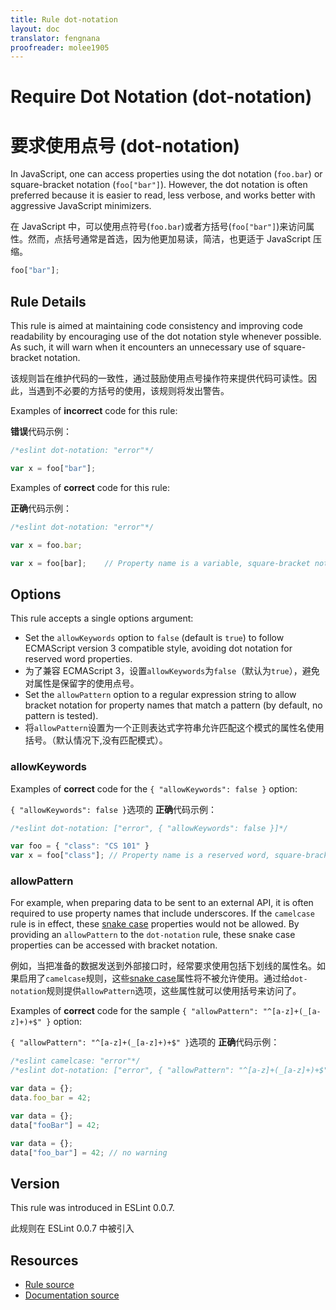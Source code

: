 ```yaml
---
title: Rule dot-notation
layout: doc
translator: fengnana
proofreader: molee1905
---
```

<!-- Note: No pull requests accepted for this file. See README.md in the root directory for details. -->

# Require Dot Notation (dot-notation)

# 要求使用点号 (dot-notation)

In JavaScript, one can access properties using the dot notation (`foo.bar`) or square-bracket notation (`foo["bar"]`). However, the dot notation is often preferred because it is easier to read, less verbose, and works better with aggressive JavaScript minimizers.

在 JavaScript 中，可以使用点符号(`foo.bar`)或者方括号(`foo["bar"]`)来访问属性。然而，点括号通常是首选，因为他更加易读，简洁，也更适于 JavaScript 压缩。

```js
foo["bar"];
```

## Rule Details

This rule is aimed at maintaining code consistency and improving code readability by encouraging use of the dot notation style whenever possible. As such, it will warn when it encounters an unnecessary use of square-bracket notation.

该规则旨在维护代码的一致性，通过鼓励使用点号操作符来提供代码可读性。因此，当遇到不必要的方括号的使用，该规则将发出警告。

Examples of **incorrect** code for this rule:

**错误**代码示例：

```js
/*eslint dot-notation: "error"*/

var x = foo["bar"];
```

Examples of **correct** code for this rule:

**正确**代码示例：

```js
/*eslint dot-notation: "error"*/

var x = foo.bar;

var x = foo[bar];    // Property name is a variable, square-bracket notation required
```

## Options

This rule accepts a single options argument:

* Set the `allowKeywords` option to `false` (default is `true`) to follow ECMAScript version 3 compatible style, avoiding dot notation for reserved word properties.
* 为了兼容 ECMAScript 3，设置`allowKeywords`为`false`（默认为`true`），避免对属性是保留字的使用点号。
* Set the `allowPattern` option to a regular expression string to allow bracket notation for property names that match a pattern (by default, no pattern is tested).
* 将`allowPattern`设置为一个正则表达式字符串允许匹配这个模式的属性名使用括号。（默认情况下,没有匹配模式）。

### allowKeywords

Examples of **correct** code for the `{ "allowKeywords": false }` option:

`{ "allowKeywords": false }`选项的 **正确**代码示例：

```js
/*eslint dot-notation: ["error", { "allowKeywords": false }]*/

var foo = { "class": "CS 101" }
var x = foo["class"]; // Property name is a reserved word, square-bracket notation required
```

### allowPattern

For example, when preparing data to be sent to an external API, it is often required to use property names that include underscores. If the `camelcase` rule is in effect, these [snake case](http://en.wikipedia.org/wiki/Snake_case) properties would not be allowed. By providing an `allowPattern` to the `dot-notation` rule, these snake case properties can be accessed with bracket notation.

例如，当把准备的数据发送到外部接口时，经常要求使用包括下划线的属性名。如果启用了`camelcase`规则，这些[snake case](http://en.wikipedia.org/wiki/Snake_case)属性将不被允许使用。通过给`dot-notation`规则提供`allowPattern`选项，这些属性就可以使用括号来访问了。

Examples of **correct** code for the sample `{ "allowPattern": "^[a-z]+(_[a-z]+)+$" }` option:

`{ "allowPattern": "^[a-z]+(_[a-z]+)+$" }`选项的 **正确**代码示例：

```js
/*eslint camelcase: "error"*/
/*eslint dot-notation: ["error", { "allowPattern": "^[a-z]+(_[a-z]+)+$" }]*/

var data = {};
data.foo_bar = 42;

var data = {};
data["fooBar"] = 42;

var data = {};
data["foo_bar"] = 42; // no warning
```

## Version

This rule was introduced in ESLint 0.0.7.

此规则在 ESLint 0.0.7 中被引入

## Resources

* [Rule source](https://github.com/eslint/eslint/tree/master/lib/rules/dot-notation.js)
* [Documentation source](https://github.com/eslint/eslint/tree/master/docs/rules/dot-notation.md)
